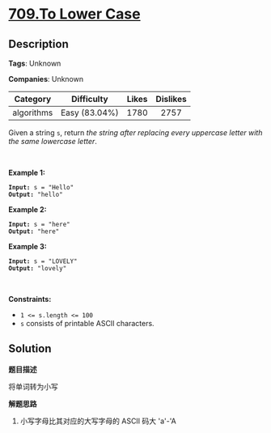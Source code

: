 # [709.To Lower Case](https://leetcode.com/problems/to-lower-case/description/)

## Description

**Tags**: Unknown

**Companies**: Unknown

| Category | Difficulty | Likes | Dislikes |
| :------: | :--------: | :---: | :------: |
| algorithms | Easy (83.04%) | 1780 | 2757 |

<p>Given a string <code>s</code>, return <em>the string after replacing every uppercase letter with the same lowercase letter</em>.</p>
<p>&nbsp;</p>
<p><strong class="example">Example 1:</strong></p>
<pre><code><strong>Input:</strong> s = &quot;Hello&quot;
<strong>Output:</strong> &quot;hello&quot;</code></pre>
<p><strong class="example">Example 2:</strong></p>
<pre><code><strong>Input:</strong> s = &quot;here&quot;
<strong>Output:</strong> &quot;here&quot;</code></pre>
<p><strong class="example">Example 3:</strong></p>
<pre><code><strong>Input:</strong> s = &quot;LOVELY&quot;
<strong>Output:</strong> &quot;lovely&quot;</code></pre>
<p>&nbsp;</p>
<p><strong>Constraints:</strong></p>
<ul>
  <li><code>1 &lt;= s.length &lt;= 100</code></li>
  <li><code>s</code> consists of printable ASCII characters.</li>
</ul>

## Solution

**题目描述**

将单词转为小写

**解题思路**

1. 小写字母比其对应的大写字母的 ASCII 码大 'a'-'A

